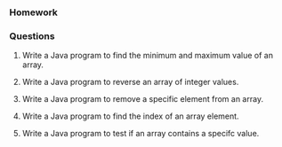 ### Homework

### Questions

1. Write a Java program to find the minimum and maximum value of an array.

2. Write a Java program to reverse an array of integer values.

3. Write a Java program to remove a specific element from an array.

4. Write a Java program to find the index of an array element.

5. Write a Java program to test if an array contains a specifc value.
